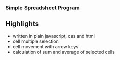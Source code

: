 ### Simple Spreadsheet Program

## Highlights
- written in plain javascript, css and html
- cell multiple selection
- cell movement with arrow keys
- calculation of sum and average of selected cells
